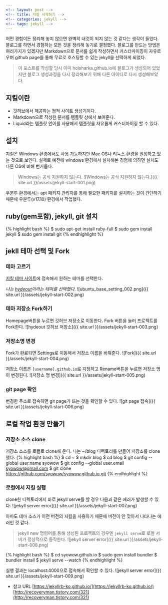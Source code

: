 ```yaml
---
<!-- layout: post -->
<!-- title: 지킬 시작하기 -->
<!-- categories: jekyll -->
<!-- tags: jekyll -->
---
```

어떤 경험이든 정리해 놓지 않으면 완벽히 내것이 되지 않는 것 같다는 생각이 들었다.
블로그를 하면서 경험하는 모든 것을 정리해 놓기로 결정했다.
블로그를 만드는 방법은 여러가지가 있겠지만 Markdown으로 문서를 쉽게 작성하면서 커스터마이징이 자유로우며 github page를 통해 무료로 호스팅할 수 있는 jekyll을 선택하게 되었다.

  > 이 포스트를 작성할 당시 이미 hoisharka.github.io에 블로그가 생성되어 있었지만 블로그 생성과정을 다시 정리해보기 위해 다른 아이디로 다시 생성해보았다. 

## 지킬이란
- 깃허브에서 제공하는 정적 사이트 생성기이다.
- Markdown으로 작성한 문서를 템플릿 상에서 보여준다. 
- Liquid라는 템플릿 언어를 사용해서 탬플릿을 자유롭게 커스터마이징 할 수 있다.

## 설치
지킬은 Windows 환경에서도 사용 가능하지만 Mac OS나 리눅스 환경을 권장하고 있는 것으로 보인다. 실제로 예전에 windows 환경에서 설치해본 경험에 의하면 설치도 다른 OS에 비해 번거롭다.

  > Windows는 공식 지원하지 않는다.
  ![Windows는 공식 지원하지 않는다.]({{ site.url }}/assets/jekyll-start-001.png)


우분투 환경에서는 apt 패키지 관리자를 통해 필요한 패키지를 설치하는 것이 간단하기 때문에 우분투(v17.10) 환경에서 작업했다. 

## ruby(gem포함), jekyll, git 설치 
{% highlight bash %}
$ sudo apt-get install ruby-full
$ sudo gem install jekyll
$ sudo gem install git
{% endhighlight %}

## jekll 테마 선택 및 Fork

### 테마 고르기 
[지킬 테마 사이트](http://jekyllthemes.org/)에 접속해서 원하는 테마를 선택한다. 

*나는 [hydeout](http://jekyllthemes.org/themes/hydeout/)이라는 테마를 선택했다.* 
![ubuntu_base_setting_002.png]({{ site.url }}/assets/jekyll-start-002.png)

### 테마 저장소 Fork하기
Homepage버튼을 누르면 깃허브 저장소로 이동한다.
Fork 버튼을 눌러 프로젝트를 Fork한다. 
![hydeout 깃허브 저장소]({{ site.url }}/assets/jekyll-start-003.png)

### 저장소명 변경 
Fork가 완료되면 Settings로 이동해서 저장소 이름을 바꿔준다.
![Fork]({{ site.url }}/assets/jekyll-start-004.png)


저장소 이름은 `[username].github.io`로 지정하고 Rename버튼을 누르면 저장소 명이 변경된다.
![저장소 명 변경]({{ site.url }}/assets/jekyll-start-005.png)

### git page 확인 
변경한 주소로 접속하면 git page가 뜨는 것을 확인할 수 있다.
![git page 접속]({{ site.url }}/assets/jekyll-start-006.png)
 
## 로컬 작업 환경 만들기 

### 저장소 소스 clone 
저장소 소스를 로컬로 clone해 온다.
나는 ~/blog 디렉토리를 만들어 저장소를 clone했다. 
{% highlight bash %}
$ cd ~
$ mkdir blog
$ cd blog
$ git config --global user.name syowow
$ git config --global user.email syowow@gmail.com
$ git clone https://github.com/syowow/syowow.github.io.git
{% endhighlight %}

### 로컬에서 지킬 실행
clone한 디렉토리에서 바로 jekyll serve를 할 경우 다음과 같은 에러가 발생할 수 있다.
![jekyll server error]({{ site.url }}/assets/jekyll-start-007.png)

아마도 테마 소스가 이전 버전의 지킬을 사용하기 때문에 버전이 안 맞아서 나타나는 에러인 것 같다. 

  > jekyll new 명령어를 통해 생성된 프로젝트의 경우엔 `jekyll serve`로 로컬 서버가 정상적으로 동작한다. 
  ![jekyll server error]({{ site.url }}/assets/jekyll-start-008.png)

{% highlight bash %}
$ cd syowow.github.io
$ sudo gem install bundler
$ bundler install
$ jekyll serve --watch
{% endhighlight %}

실행 결과는 localhost:4000으로 접속해서 확인할 수 있다.
![jekyll server error]({{ site.url }}/assets/jekyll-start-009.png)

* 참고 URL
[https://jekyllrb-ko.github.io/](https://jekyllrb-ko.github.io/)
[http://recoveryman.tistory.com/321](http://recoveryman.tistory.com/321)
